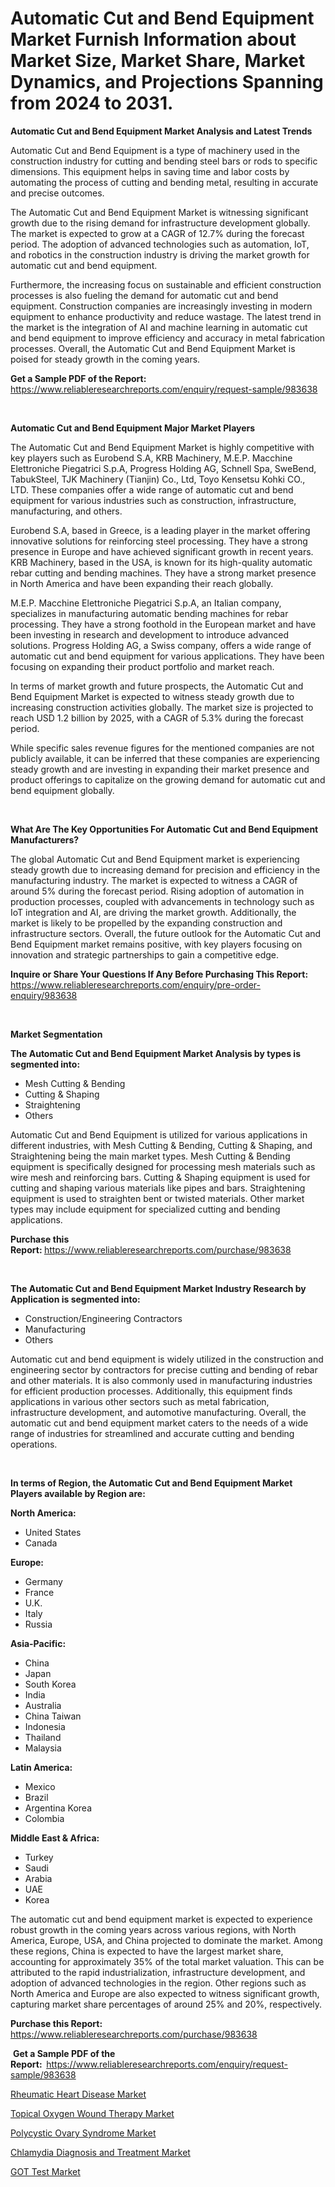 <p><h1>Automatic Cut and Bend Equipment Market Furnish Information about Market Size, Market Share, Market Dynamics, and Projections Spanning from 2024 to 2031.</h1></p><p><strong>Automatic Cut and Bend Equipment Market Analysis and Latest Trends</strong></p>
<p><p>Automatic Cut and Bend Equipment is a type of machinery used in the construction industry for cutting and bending steel bars or rods to specific dimensions. This equipment helps in saving time and labor costs by automating the process of cutting and bending metal, resulting in accurate and precise outcomes.</p><p>The Automatic Cut and Bend Equipment Market is witnessing significant growth due to the rising demand for infrastructure development globally. The market is expected to grow at a CAGR of 12.7% during the forecast period. The adoption of advanced technologies such as automation, IoT, and robotics in the construction industry is driving the market growth for automatic cut and bend equipment.</p><p>Furthermore, the increasing focus on sustainable and efficient construction processes is also fueling the demand for automatic cut and bend equipment. Construction companies are increasingly investing in modern equipment to enhance productivity and reduce wastage. The latest trend in the market is the integration of AI and machine learning in automatic cut and bend equipment to improve efficiency and accuracy in metal fabrication processes. Overall, the Automatic Cut and Bend Equipment Market is poised for steady growth in the coming years.</p></p>
<p><strong>Get a Sample PDF of the Report:&nbsp;</strong> <a href="https://www.reliableresearchreports.com/enquiry/request-sample/983638">https://www.reliableresearchreports.com/enquiry/request-sample/983638</a></p>
<p>&nbsp;</p>
<p><strong>Automatic Cut and Bend Equipment Major Market Players</strong></p>
<p><p>The Automatic Cut and Bend Equipment Market is highly competitive with key players such as Eurobend S.A, KRB Machinery, M.E.P. Macchine Elettroniche Piegatrici S.p.A, Progress Holding AG, Schnell Spa, SweBend, TabukSteel, TJK Machinery (Tianjin) Co., Ltd, Toyo Kensetsu Kohki CO., LTD. These companies offer a wide range of automatic cut and bend equipment for various industries such as construction, infrastructure, manufacturing, and others.</p><p>Eurobend S.A, based in Greece, is a leading player in the market offering innovative solutions for reinforcing steel processing. They have a strong presence in Europe and have achieved significant growth in recent years. KRB Machinery, based in the USA, is known for its high-quality automatic rebar cutting and bending machines. They have a strong market presence in North America and have been expanding their reach globally.</p><p>M.E.P. Macchine Elettroniche Piegatrici S.p.A, an Italian company, specializes in manufacturing automatic bending machines for rebar processing. They have a strong foothold in the European market and have been investing in research and development to introduce advanced solutions. Progress Holding AG, a Swiss company, offers a wide range of automatic cut and bend equipment for various applications. They have been focusing on expanding their product portfolio and market reach.</p><p>In terms of market growth and future prospects, the Automatic Cut and Bend Equipment Market is expected to witness steady growth due to increasing construction activities globally. The market size is projected to reach USD 1.2 billion by 2025, with a CAGR of 5.3% during the forecast period.</p><p>While specific sales revenue figures for the mentioned companies are not publicly available, it can be inferred that these companies are experiencing steady growth and are investing in expanding their market presence and product offerings to capitalize on the growing demand for automatic cut and bend equipment globally.</p></p>
<p>&nbsp;</p>
<p><strong>What Are The Key Opportunities For Automatic Cut and Bend Equipment Manufacturers?</strong></p>
<p><p>The global Automatic Cut and Bend Equipment market is experiencing steady growth due to increasing demand for precision and efficiency in the manufacturing industry. The market is expected to witness a CAGR of around 5% during the forecast period. Rising adoption of automation in production processes, coupled with advancements in technology such as IoT integration and AI, are driving the market growth. Additionally, the market is likely to be propelled by the expanding construction and infrastructure sectors. Overall, the future outlook for the Automatic Cut and Bend Equipment market remains positive, with key players focusing on innovation and strategic partnerships to gain a competitive edge.</p></p>
<p><strong>Inquire or Share Your Questions If Any Before Purchasing This Report:</strong> <a href="https://www.reliableresearchreports.com/enquiry/pre-order-enquiry/983638">https://www.reliableresearchreports.com/enquiry/pre-order-enquiry/983638</a></p>
<p>&nbsp;</p>
<p><strong>Market Segmentation</strong></p>
<p><strong>The Automatic Cut and Bend Equipment Market Analysis by types is segmented into:</strong></p>
<p><ul><li>Mesh Cutting & Bending</li><li>Cutting & Shaping</li><li>Straightening</li><li>Others</li></ul></p>
<p><p>Automatic Cut and Bend Equipment is utilized for various applications in different industries, with Mesh Cutting & Bending, Cutting & Shaping, and Straightening being the main market types. Mesh Cutting & Bending equipment is specifically designed for processing mesh materials such as wire mesh and reinforcing bars. Cutting & Shaping equipment is used for cutting and shaping various materials like pipes and bars. Straightening equipment is used to straighten bent or twisted materials. Other market types may include equipment for specialized cutting and bending applications.</p></p>
<p><strong>Purchase this Report:&nbsp;</strong><a href="https://www.reliableresearchreports.com/purchase/983638">https://www.reliableresearchreports.com/purchase/983638</a></p>
<p>&nbsp;</p>
<p><strong>The Automatic Cut and Bend Equipment Market Industry Research by Application is segmented into:</strong></p>
<p><ul><li>Construction/Engineering Contractors</li><li>Manufacturing</li><li>Others</li></ul></p>
<p><p>Automatic cut and bend equipment is widely utilized in the construction and engineering sector by contractors for precise cutting and bending of rebar and other materials. It is also commonly used in manufacturing industries for efficient production processes. Additionally, this equipment finds applications in various other sectors such as metal fabrication, infrastructure development, and automotive manufacturing. Overall, the automatic cut and bend equipment market caters to the needs of a wide range of industries for streamlined and accurate cutting and bending operations.</p></p>
<p>&nbsp;</p>
<p><strong>In terms of Region, the Automatic Cut and Bend Equipment Market Players available by Region are:</strong></p>
<p>
    <p> <strong> North America: </strong>
        <ul>
            <li>United States</li>
            <li>Canada</li>
        </ul>
        </p> 
    <p> <strong> Europe: </strong>
        <ul>
            <li>Germany</li>
            <li>France</li>
            <li>U.K.</li>
            <li>Italy</li>
            <li>Russia</li>
        </ul>
        </p> 
    <p> <strong> Asia-Pacific: </strong>
        <ul>
            <li>China</li>
            <li>Japan</li>
            <li>South Korea</li>
            <li>India</li>
            <li>Australia</li>
            <li>China Taiwan</li>
            <li>Indonesia</li>
            <li>Thailand</li>
            <li>Malaysia</li>
        </ul>
        </p> 
    <p> <strong> Latin America: </strong>
        <ul>
            <li>Mexico</li>
            <li>Brazil</li>
            <li>Argentina Korea</li>
            <li>Colombia</li>
        </ul>
        </p> 
    <p> <strong> Middle East & Africa: </strong>
        <ul>
            <li>Turkey</li>
            <li>Saudi</li>
            <li>Arabia</li>
            <li>UAE</li>
            <li>Korea</li>
        </ul>
    </p>
    </p>
<p><p>The automatic cut and bend equipment market is expected to experience robust growth in the coming years across various regions, with North America, Europe, USA, and China projected to dominate the market. Among these regions, China is expected to have the largest market share, accounting for approximately 35% of the total market valuation. This can be attributed to the rapid industrialization, infrastructure development, and adoption of advanced technologies in the region. Other regions such as North America and Europe are also expected to witness significant growth, capturing market share percentages of around 25% and 20%, respectively.</p></p>
<p><strong>Purchase this Report: </strong><a href="https://www.reliableresearchreports.com/purchase/983638">https://www.reliableresearchreports.com/purchase/983638</a></p>
<p>&nbsp;<strong>Get a Sample PDF of the Report:&nbsp;&nbsp;</strong><a href="https://www.reliableresearchreports.com/enquiry/request-sample/983638">https://www.reliableresearchreports.com/enquiry/request-sample/983638</a></p>
<p><strong></strong></p>
<p><p><a href="https://medium.com/@loretadervishi2013/rheumatic-heart-disease-market-research-report-its-history-and-forecast-2024-to-2031-36ae891f9284">Rheumatic Heart Disease Market</a></p><p><a href="https://medium.com/@reyeshowell655/topical-oxygen-wound-therapy-market-comprehensive-assessment-by-type-application-and-geography-44466517118a">Topical Oxygen Wound Therapy Market</a></p><p><a href="https://medium.com/@loretadervishi2013/polycystic-ovary-syndrome-market-size-market-outlook-and-market-forecast-2024-to-2031-b440bacf5abd">Polycystic Ovary Syndrome Market</a></p><p><a href="https://medium.com/@rachelyoung56/chlamydia-diagnosis-and-treatment-market-insight-market-trends-growth-forecasted-from-2024-to-c06441ded1d2">Chlamydia Diagnosis and Treatment Market</a></p><p><a href="https://medium.com/p/c18ff7ebea97/edit">GOT Test Market</a></p></p>
